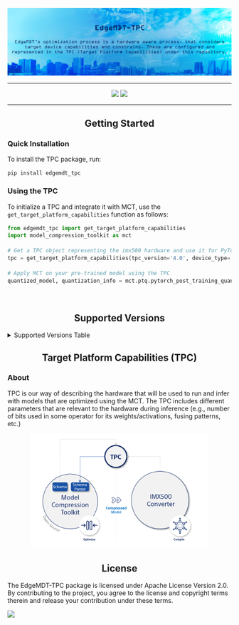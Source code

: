 <div align="center" markdown="1">
<p>
      <a href="https://github.com/SonySemiconductorSolutions/aitrios-edge-mdt-tpc/" target="_blank">
        <img src="/docsrc/images/edgeMdtTpcHeader.png" width="1000"></a>
</p>
  
______________________________________________________________________


<p align="center">
  <a href="https://github.com/SonySemiconductorSolutions/aitrios-edge-mdt-tpc/releases"><img src="https://img.shields.io/github/v/release/SonySemiconductorSolutions/aitrios-edge-mdt-tpc" /></a>
  <a href="https://github.com/SonySemiconductorSolutions/aitrios-edge-mdt-tpc/blob/main/LICENSE.md"><img src="https://img.shields.io/badge/license-Apache%202.0-blue" /></a>
 </p>    
</div>

__________________________________________________________________________________________________________

## <div align="center">Getting Started</div>
### Quick Installation
To install the TPC package, run:
```
pip install edgemdt_tpc 
```

### Using the TPC

To initialize a TPC and integrate it with MCT, use the `get_target_platform_capabilities` function as follows:

```python
from edgemdt_tpc import get_target_platform_capabilities
import model_compression_toolkit as mct

# Get a TPC object representing the imx500 hardware and use it for PyTorch model quantization in MCT
tpc = get_target_platform_capabilities(tpc_version='4.0', device_type='imx500')

# Apply MCT on your pre-trained model using the TPC
quantized_model, quantization_info = mct.ptq.pytorch_post_training_quantization(in_module=pretrained_model,
                                                                                representative_data_gen=dataset,
                                                                                target_resource_utilization=tpc)
```


## <div align="center">Supported Versions</div>

<details id="supported-versions">
  <summary>Supported Versions Table</summary>

|                       |                    TPC 1.0                                                                                                                                                                                                                                                                    |                    TPC 4.0                                                                                                                                                                                                                                                                      |
|-----------------------|------------------------------------------------------------------------------------------------------------------------------------------------------------------------------------------------------------------------------------------------------------------|--------------------------------------------------------------------------------------------------------------------------------------------------------------------------------------------------------------------------------------------------------------------|
| IMX500 Converter 3.14 | [![Run Tests](https://github.com/SonySemiconductorSolutions/aitrios-edge-mdt-tpc/actions/workflows/run_tests_conv314_tpc10.yml/badge.svg)](https://github.com/SonySemiconductorSolutions/aitrios-edge-mdt-tpc/actions/workflows/run_tests_conv314_tpc10.yml) | <p align="center"> Not supported </p>                                                                                                                                                                                                                              |
| IMX500 Converter 3.16 | [![Run Tests](https://github.com/SonySemiconductorSolutions/aitrios-edge-mdt-tpc/actions/workflows/run_tests_conv316_tpc10.yml/badge.svg)](https://github.com/SonySemiconductorSolutions/aitrios-edge-mdt-tpc/actions/workflows/run_tests_conv316_tpc10.yml) | [![Run Tests](https://github.com/SonySemiconductorSolutions/aitrios-edge-mdt-tpc/actions/workflows/run_tests_conv316_tpc40.yml/badge.svg)](https://github.com/SonySemiconductorSolutions/aitrios-edge-mdt-tpc/actions/workflows/run_tests_conv316_tpc40.yml) |

</details>

## <div align="center">Target Platform Capabilities (TPC)</div>

### About 

TPC is our way of describing the hardware that will be used to run and infer with models that are optimized using the MCT.
The TPC includes different parameters that are relevant to the hardware during inference (e.g., number of bits used in some operator for its weights/activations, fusing patterns, etc.)

<div align="center" markdown="1">
<p>
      <a href="https://github.com/SonySemiconductorSolutions/aitrios-edge-mdt-tpc/" target="_blank">
        <img src="/docsrc/images/tpcArch.png" width="400"></a>
</p>
</div>

## <div align="center">License</div>
The EdgeMDT-TPC package is licensed under Apache License Version 2.0. By contributing to the project, you agree to the license and copyright terms therein and release your contribution under these terms.

<a href="https://github.com/SonySemiconductorSolutions/EdgeMDT-TPC/blob/main/LICENSE.md"><img src="https://img.shields.io/badge/license-Apache%202.0-blue" /></a>
